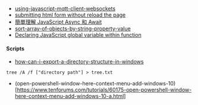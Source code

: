 - [using-javascript-mqtt-client-websockets](http://www.steves-internet-guide.com/using-javascript-mqtt-client-websockets/)
- [submitting html form without reload the page](https://www.codexpedia.com/javascript/submitting-html-form-without-reload-the-page/)
- [簡單理解 JavaScript Async 和 Await](https://www.oxxostudio.tw/articles/201908/js-async-await.html)
- [sort-array-of-objects-by-string-property-value](https://stackoverflow.com/questions/979256/sorting-an-array-of-objects-by-property-values)
- [Declaring JavaScript global variable within function](https://www.javatpoint.com/javascript-global-variable)

#### Scripts
- [how-can-i-export-a-directory-structure-in-windows](https://superuser.com/questions/258287/how-can-i-export-a-directory-structure-in-windows)
``` shell
tree /A /f ["directory path"] > tree.txt
``` 
- (open-powershell-window-here-context-menu-add-windows-10)[https://www.tenforums.com/tutorials/60175-open-powershell-window-here-context-menu-add-windows-10-a.html]
